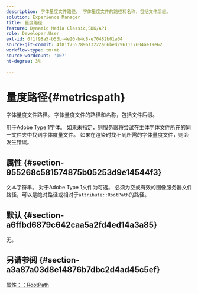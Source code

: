 ```yaml
---
description: 字体量度文件路径。 字体量度文件的路径和名称，包括文件后缀。
solution: Experience Manager
title: 量度路径
feature: Dynamic Media Classic,SDK/API
role: Developer,User
exl-id: 0f1f98a5-b53b-4e20-b4c8-e70482b01a04
source-git-commit: 4f81f755789613222a66bed2961117604ae19e62
workflow-type: tm+mt
source-wordcount: '107'
ht-degree: 3%

---
```


# 量度路径{#metricspath}

字体量度文件路径。 字体量度文件的路径和名称，包括文件后缀。

用于Adobe Type 1字体。 如果未指定，则服务器将尝试在主体字体文件所在的同一文件夹中找到字体度量文件。 如果在渲染时找不到所需的字体量度文件，则会发生错误。

## 属性 {#section-955268c581574875b05253d9e14544f3}

文本字符串。 对于Adobe Type 1文件为可选。 必须为空或有效的图像服务器文件路径，可以是绝对路径或相对于`attribute::RootPath`的路径。

## 默认 {#section-a6ffbd6879c642caa5a2fd4ed14a3a85}

无。

## 另请参阅 {#section-a3a87a03d8e14876b7dbc2d4ad45c5ef}

[属性：：RootPath](/help/aem-is-ir-api/is-api/image-catalog/image-serving-api-ref/c-image-catalog-reference/c-attributes-reference/r-rootpath.md)
